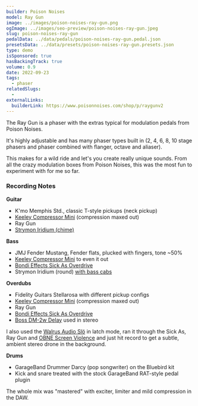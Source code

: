 ```yaml
---
builder: Poison Noises
model: Ray Gun
image: ../images/poison-noises-ray-gun.png
ogImage: ../images/seo-preview/poison-noises-ray-gun.jpeg
slug: poison-noises-ray-gun
pedalData: ../data/pedals/poison-noises-ray-gun.pedal.json
presetsData: ../data/presets/poison-noises-ray-gun.presets.json
type: demo
isSponsored: true
hasBackingTrack: true
volume: 0.9
date: 2022-09-23
tags:
  - phaser
relatedSlugs:
  -
externalLinks:
  builderLink: https://www.poisonnoises.com/shop/p/raygunv2
---
```


The Ray Gun is a phaser with the extras typical for modulation pedals from Poison Noises.

It's highly adjustable and has many phaser types built in (2, 4, 6, 8, 10 stage phasers and phaser combined with flanger, octave and aliaser).

This makes for a wild ride and let's you create really unique sounds. From all the crazy modulation boxes from Poison Noises, this was the most fun to experiment with for me so far.

### Recording Notes

**Guitar**

- K'mo Memphis Std., classic T-style pickups (neck pickup)
- [Keeley Compressor Mini](/demos/keeley-electronics-compressor-mini) (compression maxed out)
- Ray Gun
- [Strymon Iridium (chime)](/demos/strymon-iridium)

**Bass**

- JMJ Fender Mustang, Fender flats, plucked with fingers, tone ~50%
- [Keeley Compressor Mini](/demos/keeley-electronics-compressor-mini) to even it out
- [Bondi Effects Sick As Overdrive](/demos/bondi-effects-sick-as-mkiii)
- Strymon Iridium (round) [with bass cabs](/posts/strymon-iridium-bass-ownhammer-ir/)

**Overdubs**

- Fidelity Guitars Stellarosa with different pickup configs
- [Keeley Compressor Mini](/demos/keeley-electronics-compressor-mini) (compression maxed out)
- Ray Gun
- [Bondi Effects Sick As Overdrive](/demos/bondi-effects-sick-as-mkiii)
- [Boss DM-2w Delay](/demos/boss-dm-2w-delay) used in stereo

I also used the [Walrus Audio Slö](/demos/walrus-audio-slo) in latch mode, ran it through the Sick As, Ray Gun and [OBNE Screen Violence](/demos/old-blood-noise-endeavors-screen-violence) and just hit record to get a subtle, ambient stereo drone in the background.

**Drums**

- GarageBand Drummer Darcy (pop songwriter) on the Bluebird kit
- Kick and snare treated with the stock GarageBand RAT-style pedal plugin

The whole mix was "mastered" with exciter, limiter and mild compression in the DAW.
